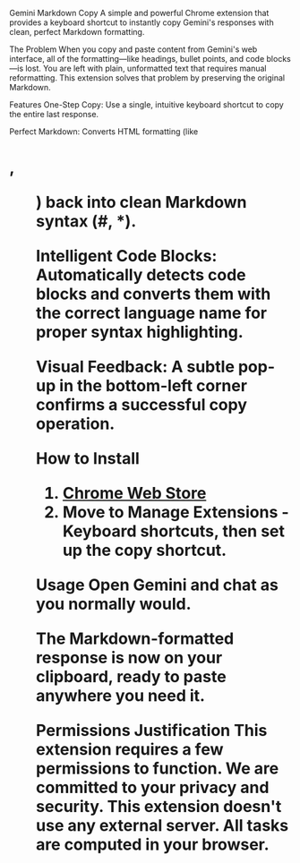 Gemini Markdown Copy
A simple and powerful Chrome extension that provides a keyboard shortcut to instantly copy Gemini's responses with clean, perfect Markdown formatting.

The Problem
When you copy and paste content from Gemini's web interface, all of the formatting—like headings, bullet points, and code blocks—is lost. You are left with plain, unformatted text that requires manual reformatting. This extension solves that problem by preserving the original Markdown.

Features
One-Step Copy: Use a single, intuitive keyboard shortcut to copy the entire last response.

Perfect Markdown: Converts HTML formatting (like <h1>, <ul>) back into clean Markdown syntax (#, *).

Intelligent Code Blocks: Automatically detects code blocks and converts them with the correct language name for proper syntax highlighting.

Visual Feedback: A subtle pop-up in the bottom-left corner confirms a successful copy operation.

How to Install

1. [Chrome Web Store](https://chromewebstore.google.com/detail/gemini-last-message-copy/hgffjkapejehipfncokealmclfnlkobb)
2. Move to **Manage Extensions** - **Keyboard shortcuts**, then set up the copy shortcut.

Usage
Open Gemini and chat as you normally would.

The Markdown-formatted response is now on your clipboard, ready to paste anywhere you need it.

Permissions Justification
This extension requires a few permissions to function. We are committed to your privacy and security. This extension doesn't use any external server. All tasks are computed in your browser.
